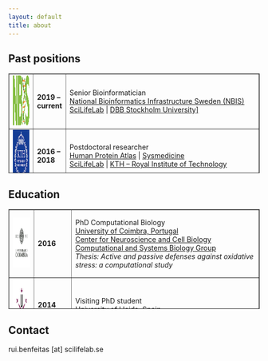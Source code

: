 ```yaml
---
layout: default
title: about
---
```


## Past positions

<table class="left" style="width: 100%; border-collapse: collapse; height: 200px;" border="1">
<tbody>
<tr style="height: 100px;">
<td style="width: 10%;">
	<img src="../includes/assets/img/logo/nbislogo-green.svg" width="100" height="100" /></td>
<td style="width: 10%;">
	<strong>2019 – current</strong></td>
<td style="width: 80%;">
	<p> Senior Bioinformatician<br />
	<a href="https://www.nbis.se/about/staff/rui-benfeitas/">National Bioinformatics Infrastructure Sweden (NBIS)</a><br />
	<a href="www.scilifelab.se">SciLifeLab</a> | <a href="https://www.dbb.su.se/">DBB Stockholm University]</a></p></td>
</tr>
<tr style="height: 100px;">
<td style="width: 10%;">
	<img src="../includes/assets/img/logo/KTH.png" width="100" height="100" /> </td>
<td style="width: 10%;">
	<strong>2016 – 2018</strong></td>
<td style="width: 80%;">
	<p>Postdoctoral researcher<br />  
	<a href="https://www.proteinatlas.org/">Human Protein Atlas</a> | <a href="sysmedicine.com">Sysmedicine</a><br />
	<a href="www.scilifelab.se">SciLifeLab</a> | <a href="kth.se">KTH – Royal Institute of Technology</a></p></td>
</tr>
</tbody>
</table>



## Education
<table class="left" style="width: 100%; border-collapse: collapse; height: 200px;" border="1">
<tbody>
<tr style="height: 100px;">
	<td style="width: 10%;">
		<img src="../includes/assets/img/logo/UC.png" width="100" height="100" /></td>
	<td style="width: 15%;">
		<strong>2016</strong></td>
	<td style="width: 75%;">
		<p> PhD Computational Biology<br />
		<a href="https://www.uc.pt/fctuc">University of Coimbra, Portugal</a><br />
		<a href="http://www.cnbc.pt/">Center for Neuroscience and Cell Biology</a><br />
		<a href="http://www.cnbc.pt/research/department_group_show.asp?iddep=1947&idgrp=1310">Computational and Systems Biology Group</a><br />
		<em>Thesis: Active and passive defenses against oxidative stress: a computational study </em></p></td>
</tr>
<tr style="height: 100px;">
	<td style="width: 10%;">
		<img src="../includes/assets/img/logo/ULl.png" width="100" height="100" /></td>
	<td style="width: 15%;">
		<strong>2014</strong></td>
	<td style="width: 75%;">
		<p>Visiting PhD student<br />
		<a href="https://www.irblleida.org/en/research/14/systems-biology-and-statistical-methods-for-biomedical-research"> University of Lleida, Spain</a></p></td>
</tr>
<tr style="height: 100px;">
	<td style="width: 10%;">
		<img src="../includes/assets/img/logo/UL.png" width="100" height="100" /></td>
	<td style="width: 15%;">
		<strong>2011</strong></td>
	<td style="width: 75%;">
		<p>MSc Biochemistry<br />
		<a href="https://ciencias.ulisboa.pt/en"> University of Lisbon, Portugal</a><br/>
		<em>Thesis: The physiological role of peroxiredoxin 2 in human erythrocytes. A kinetic analysis.</em></p></td>
</tr>
<tr style="height: 100px;">
	<td style="width: 10%;">
		<img src="../includes/assets/img/logo/UC.png" width="100" height="100" /></td>
	<td style="width: 15%;">
		<strong>2008</strong></td>
	<td style="width: 75%;">
		<p>BSc Biology<br />
		<a href="https://www.uc.pt/fctuc"> University of Coimbra, Portugal</a></p></td>
</tr>

</tbody>
</table>



## Contact
rui.benfeitas [at] scilifelab.se
